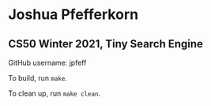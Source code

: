 # Joshua Pfefferkorn
## CS50 Winter 2021, Tiny Search Engine

GitHub username: jpfeff

To build, run `make`.

To clean up, run `make clean`.
